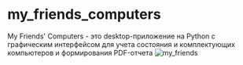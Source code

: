 # my_friends_computers
My Friends' Computers - это desktop-приложение на Python с графическим интерфейсом для учета состояния и комплектующих компьютеров и формирования PDF-отчета
![my_friends](https://github.com/IvanZaycev0717/my_friends_computers/assets/111955306/42859074-ad4a-4901-931f-e0172e925f87)
